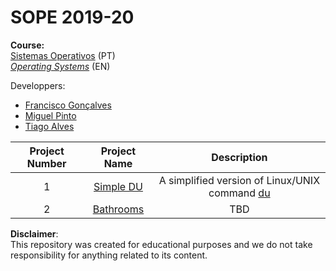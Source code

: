 # SOPE 2019-20

**Course:**\
[Sistemas Operativos](https://sigarra.up.pt/feup/pt/ucurr_geral.ficha_uc_view?pv_ocorrencia_id=436440) (PT)\
[_Operating Systems_](https://sigarra.up.pt/feup/en/ucurr_geral.ficha_uc_view?pv_ocorrencia_id=436440) (EN)



Developpers:
* [Francisco Gonçalves](https://github.com/kiko-g)
* [Miguel Pinto](https://github.com/MiguelDelPinto)
* [Tiago Alves](https://github.com/tiago-falves)



|Project Number|Project Name|Description|
|:------------:|:----------:|:---------:|
|       1      |[Simple DU](https://github.com/kiko-g/feup-sope/projects/Project1)| A simplified version of Linux/UNIX command [du](http://linuxcommand.org/lc3_man_pages/du1.html)|
|2|[Bathrooms](https://github.com/kiko-g/feup-sope/projects/Project2)|TBD|


**Disclaimer**:\
This repository was created for educational purposes and we do not take responsibility for anything related to its content.

